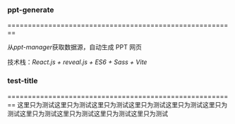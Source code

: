 ### ppt-generate

========================================================

从*ppt-manager*获取数据源，自动生成 PPT 网页

技术栈：_React.js + reveal.js + ES6 + Sass + Vite_

### test-title

========================================================
这里只为测试这里只为测试这里只为测试这里只为测试这里只为测试这里只为测试这里只为测试这里只为测试这里只为测试这里只为测试
